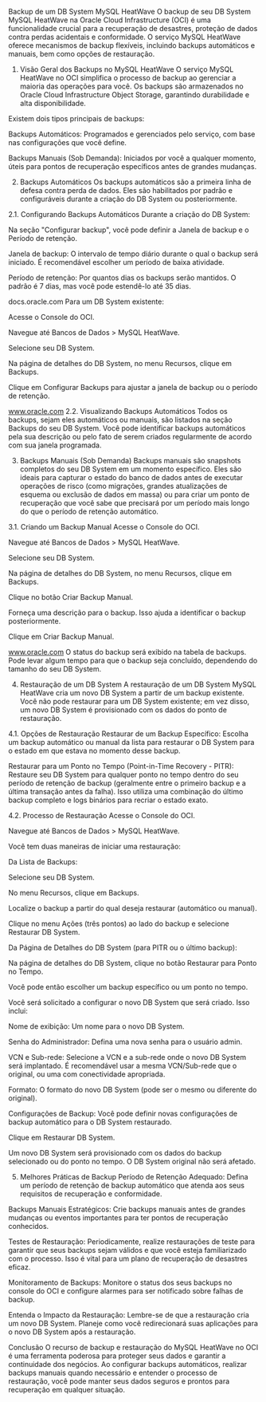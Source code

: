 Backup de um DB System MySQL HeatWave
O backup de seu DB System MySQL HeatWave na Oracle Cloud Infrastructure (OCI) é uma funcionalidade crucial para a recuperação de desastres, proteção de dados contra perdas acidentais e conformidade. O serviço MySQL HeatWave oferece mecanismos de backup flexíveis, incluindo backups automáticos e manuais, bem como opções de restauração.

1. Visão Geral dos Backups no MySQL HeatWave
O serviço MySQL HeatWave no OCI simplifica o processo de backup ao gerenciar a maioria das operações para você. Os backups são armazenados no Oracle Cloud Infrastructure Object Storage, garantindo durabilidade e alta disponibilidade.

Existem dois tipos principais de backups:

Backups Automáticos: Programados e gerenciados pelo serviço, com base nas configurações que você define.

Backups Manuais (Sob Demanda): Iniciados por você a qualquer momento, úteis para pontos de recuperação específicos antes de grandes mudanças.

2. Backups Automáticos
Os backups automáticos são a primeira linha de defesa contra perda de dados. Eles são habilitados por padrão e configuráveis durante a criação do DB System ou posteriormente.

2.1. Configurando Backups Automáticos
Durante a criação do DB System:

Na seção "Configurar backup", você pode definir a Janela de backup e o Período de retenção.

Janela de backup: O intervalo de tempo diário durante o qual o backup será iniciado. É recomendável escolher um período de baixa atividade.

Período de retenção: Por quantos dias os backups serão mantidos. O padrão é 7 dias, mas você pode estendê-lo até 35 dias.



docs.oracle.com
Para um DB System existente:

Acesse o Console do OCI.

Navegue até Bancos de Dados > MySQL HeatWave.

Selecione seu DB System.

Na página de detalhes do DB System, no menu Recursos, clique em Backups.

Clique em Configurar Backups para ajustar a janela de backup ou o período de retenção.



www.oracle.com
2.2. Visualizando Backups Automáticos
Todos os backups, sejam eles automáticos ou manuais, são listados na seção Backups do seu DB System. Você pode identificar backups automáticos pela sua descrição ou pelo fato de serem criados regularmente de acordo com sua janela programada.

3. Backups Manuais (Sob Demanda)
Backups manuais são snapshots completos do seu DB System em um momento específico. Eles são ideais para capturar o estado do banco de dados antes de executar operações de risco (como migrações, grandes atualizações de esquema ou exclusão de dados em massa) ou para criar um ponto de recuperação que você sabe que precisará por um período mais longo do que o período de retenção automático.

3.1. Criando um Backup Manual
Acesse o Console do OCI.

Navegue até Bancos de Dados > MySQL HeatWave.

Selecione seu DB System.

Na página de detalhes do DB System, no menu Recursos, clique em Backups.

Clique no botão Criar Backup Manual.

Forneça uma descrição para o backup. Isso ajuda a identificar o backup posteriormente.

Clique em Criar Backup Manual.



www.oracle.com
O status do backup será exibido na tabela de backups. Pode levar algum tempo para que o backup seja concluído, dependendo do tamanho do seu DB System.

4. Restauração de um DB System
A restauração de um DB System MySQL HeatWave cria um novo DB System a partir de um backup existente. Você não pode restaurar para um DB System existente; em vez disso, um novo DB System é provisionado com os dados do ponto de restauração.

4.1. Opções de Restauração
Restaurar de um Backup Específico: Escolha um backup automático ou manual da lista para restaurar o DB System para o estado em que estava no momento desse backup.

Restaurar para um Ponto no Tempo (Point-in-Time Recovery - PITR): Restaure seu DB System para qualquer ponto no tempo dentro do seu período de retenção de backup (geralmente entre o primeiro backup e a última transação antes da falha). Isso utiliza uma combinação do último backup completo e logs binários para recriar o estado exato.

4.2. Processo de Restauração
Acesse o Console do OCI.

Navegue até Bancos de Dados > MySQL HeatWave.

Você tem duas maneiras de iniciar uma restauração:

Da Lista de Backups:

Selecione seu DB System.

No menu Recursos, clique em Backups.

Localize o backup a partir do qual deseja restaurar (automático ou manual).

Clique no menu Ações (três pontos) ao lado do backup e selecione Restaurar DB System.

Da Página de Detalhes do DB System (para PITR ou o último backup):

Na página de detalhes do DB System, clique no botão Restaurar para Ponto no Tempo.

Você pode então escolher um backup específico ou um ponto no tempo.

Você será solicitado a configurar o novo DB System que será criado. Isso inclui:

Nome de exibição: Um nome para o novo DB System.

Senha do Administrador: Defina uma nova senha para o usuário admin.

VCN e Sub-rede: Selecione a VCN e a sub-rede onde o novo DB System será implantado. É recomendável usar a mesma VCN/Sub-rede que o original, ou uma com conectividade apropriada.

Formato: O formato do novo DB System (pode ser o mesmo ou diferente do original).

Configurações de Backup: Você pode definir novas configurações de backup automático para o DB System restaurado.

Clique em Restaurar DB System.

Um novo DB System será provisionado com os dados do backup selecionado ou do ponto no tempo. O DB System original não será afetado.

5. Melhores Práticas de Backup
Período de Retenção Adequado: Defina um período de retenção de backup automático que atenda aos seus requisitos de recuperação e conformidade.

Backups Manuais Estratégicos: Crie backups manuais antes de grandes mudanças ou eventos importantes para ter pontos de recuperação conhecidos.

Testes de Restauração: Periodicamente, realize restaurações de teste para garantir que seus backups sejam válidos e que você esteja familiarizado com o processo. Isso é vital para um plano de recuperação de desastres eficaz.

Monitoramento de Backups: Monitore o status dos seus backups no console do OCI e configure alarmes para ser notificado sobre falhas de backup.

Entenda o Impacto da Restauração: Lembre-se de que a restauração cria um novo DB System. Planeje como você redirecionará suas aplicações para o novo DB System após a restauração.

Conclusão
O recurso de backup e restauração do MySQL HeatWave no OCI é uma ferramenta poderosa para proteger seus dados e garantir a continuidade dos negócios. Ao configurar backups automáticos, realizar backups manuais quando necessário e entender o processo de restauração, você pode manter seus dados seguros e prontos para recuperação em qualquer situação.